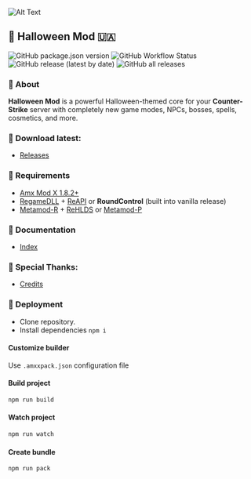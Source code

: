 ![Alt Text](./images/demo.gif)
## 🎃 Halloween Mod 🇺🇦
![GitHub package.json version](https://img.shields.io/github/package-json/v/hedgefog/cs-halloween-mod)
![GitHub Workflow Status](https://img.shields.io/github/workflow/status/hedgefog/cs-halloween-mod/CI)
![GitHub release (latest by date)](https://img.shields.io/github/v/release/hedgefog/cs-halloween-mod)
![GitHub all releases](https://img.shields.io/github/downloads/hedgefog/cs-halloween-mod/total)

### 📄 About
__Halloween Mod__ is a powerful Halloween-themed core for your __Counter-Strike__ server with completely new game modes, NPCs, bosses, spells, cosmetics, and more.

### 🔽 Download latest:
- [Releases](./releases)

### 🔄 Requirements
- [Amx Mod X 1.8.2+](https://www.amxmodx.org/downloads-new.php)
- [RegameDLL](https://github.com/s1lentq/ReGameDLL_CS) + [ReAPI](https://github.com/s1lentq/reapi) or __RoundControl__ (built into vanilla release)
- [Metamod-R](https://github.com/theAsmodai/metamod-r) + [ReHLDS](https://github.com/dreamstalker/rehlds) or [Metamod-P](https://github.com/Bots-United/metamod-p)

### 📖 Documentation
- [Index](./doc/pages/index.md)

### 🙏 Special Thanks:
- [Credits](./CREDITS.md)

### 🔧 Deployment
- Clone repository.
- Install dependencies `npm i`

#### Customize builder
Use `.amxxpack.json` configuration file

#### Build project

```bash
npm run build
```

#### Watch project

```bash
npm run watch
```

#### Create bundle

```bash
npm run pack
```
